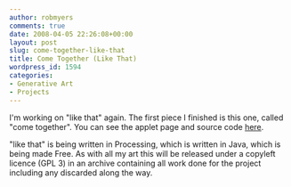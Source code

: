 ```yaml
---
author: robmyers
comments: true
date: 2008-04-05 22:26:08+00:00
layout: post
slug: come-together-like-that
title: Come Together (Like That)
wordpress_id: 1594
categories:
- Generative Art
- Projects
---
```


  
  
I'm working on "like that" again. The first piece I finished is this one, called "come together". You can see the applet page and source code [here](/art/like_that/come_together/index.html).  
  
"like that" is being written in Processing, which is written in Java, which is being made Free. As with all my art this will be released under a copyleft licence (GPL 3) in an archive containing all work done for the project including any discarded along the way.  


